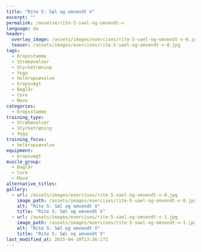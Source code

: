 ```yaml
---
title: "Rite 5: Sæl og omvendt V"
excerpt: ""
permalink: /oevelse/rite-5-sael-og-omvendt-v
language: da
header:
  overlay_image: /assets/images/exercises/rite-5-sael-og-omvendt-v-0.jpg
  teaser: /assets/images/exercises/rite-5-sael-og-omvendt-v-0.jpg
tags:
  - Kropsstamme
  - Strækøvelser
  - Styrketræning
  - Yoga
  - helkropsøvelse
  - kropsvægt
  - Baglår
  - Core
  - Mave
categories:
  - Kropsstamme
training_type: 
  - Strækøvelser
  - Styrketræning
  - Yoga
training_focus: 
  - helkropsøvelse
equipment:
  - kropsvægt
muscle_group:
  - Baglår
  - Core
  - Mave
alternative_titles:
gallery:
  - url: /assets/images/exercises/rite-5-sael-og-omvendt-v-0.jpg
    image_path: /assets/images/exercises/rite-5-sael-og-omvendt-v-0.jpg
    alt: "Rite 5: Sæl og omvendt V"
    title: "Rite 5: Sæl og omvendt V"
  - url: /assets/images/exercises/rite-5-sael-og-omvendt-v-1.jpg
    image_path: /assets/images/exercises/rite-5-sael-og-omvendt-v-1.jpg
    alt: "Rite 5: Sæl og omvendt V"
    title: "Rite 5: Sæl og omvendt V"
last_modified_at: 2015-04-10T13:36:17Z
---
```



